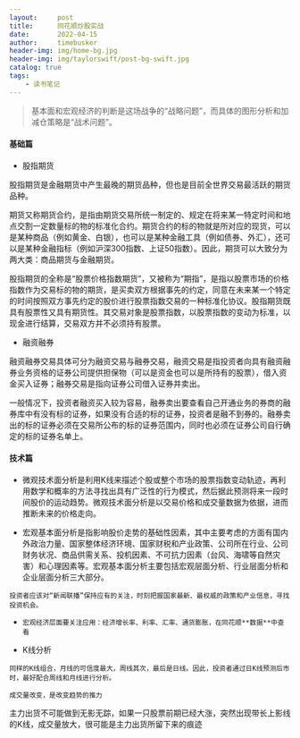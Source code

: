 ```yaml
---
layout:     post
title:      同花顺炒股实战
date:       2022-04-15
author:     timebusker
header-img: img/home-bg.jpg
header-img: img/taylorswift/post-bg-swift.jpg
catalog: true
tags:
    - 读书笔记
---  
```


> 基本面和宏观经济的判断是这场战争的“战略问题”，而具体的图形分析和加减仓策略是“战术问题”。

#### 基础篇

- 股指期货

股指期货是金融期货中产生最晚的期货品种，但也是目前全世界交易最活跃的期货品种。

期货又称期货合约，是指由期货交易所统一制定的、规定在将来某一特定时间和地点交割一定数量标的物的标准化合约。期货合约的标的物就是所对应的现货，可以是某种商品（例如黄金、白银），也可以是某种金融工具（例如债券、外汇），还可以是某种金融指标（例如沪深300指数、上证50指数）。因此，期货可以大致分为两大类：商品期货与金融期货。

股指期货的全称是“股票价格指数期货”，又被称为“期指”，是指以股票市场的价格指数作为交易标的物的期货，是买卖双方根据事先的约定，同意在未来某一个特定的时间按照双方事先约定的股价进行股票指数交易的一种标准化协议。股指期货既具有股票性又具有期货性。其交易对象是股票指数，以股票指数的变动为标准，以现金进行结算，交易双方并不必须持有股票。


- 融资融券

融资融券交易具体可分为融资交易与融券交易，融资交易是指投资者向具有融资融券业务资格的证券公司提供担保物（可以是资金也可以是所持有的股票），借入资金买入证券；融券交易是指向证券公司借入证券并卖出。

一般情况下，投资者融资买入较为容易，融券卖出要查看自己开通业务的券商的融券库中有没有标的证券，如果没有合适的标的证券，投资者是融不到券的。融券卖出的标的证券必须在交易所公布的标的证券范围内，同时也必须在证券公司自行确定的标的证券名单上。

#### 技术篇

- 微观技术面分析是利用K线来描述个股或整个市场的股票指数变动轨迹，再利用数学和概率的方法寻找出具有广泛性的行为模式，然后据此预测将来一段时间股价的运动趋势。微观技术面分析是以交易价格和成交量数据为依据，进而推断未来的价格走向。

- 宏观基本面分析是指影响股价走势的基础性因素，其中主要考虑的方面有国内外政治力量、国家整体经济环境、国家财税和产业政策、公司所在行业、公司财务状况、商品供需关系、投机因素、不可抗力因素（台风、海啸等自然灾害）和心理因素等。宏观基本面分析主要包括宏观层面分析、行业层面分析和企业层面分析三大部分。

`投资者应该对“新闻联播”保持应有的关注，时刻把握国家最新、最权威的政策和产业信息，寻找投资机会。`

- `宏观经济层面要关注应用：经济增长率、利率、汇率、通货膨胀，在同花顺**数据**中查看`

- K线分析

`同样的K线组合，月线的可信度最大，周线其次，最后是日线。因此，投资者通过日K线预测后市时，最好配合周线和月线进行分析。`

`成交量改变，是改变趋势的推力`

主力出货不可能做到无影无踪，如果一只股票前期已经大涨，突然出现带长上影线的K线，成交量放大，很可能是主力出货所留下来的痕迹